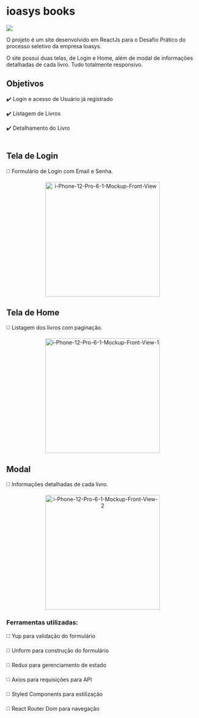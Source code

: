 # ioasys books

<img src="https://img.shields.io/badge/React-20232A?style=for-the-badge&logo=react&logoColor=61DAFB"/>

O projeto é um site desenvolvido em ReactJs para o Desafio Prático do processo seletivo da empresa Ioasys.

O site possui duas telas, de Login e Home, além de modal de informações detalhadas de cada livro. Tudo totalmente responsivo.

## Objetivos

:heavy_check_mark: Login e acesso de Usuário já registrado

:heavy_check_mark: Listagem de Livros

:heavy_check_mark: Detalhamento do Livro<br><br>

## Tela de Login

:white_medium_square: Formulário de Login com Email e Senha.

<p align="center">
  <img width="300" src="https://i.ibb.co/PtGsyj8/i-Phone-12-Pro-6-1-Mockup-Front-View.png" alt="i-Phone-12-Pro-6-1-Mockup-Front-View" border="0">
</p>


## Tela de Home

:white_medium_square: Listagem dos livros com paginação.

<p align="center">
<img width="300" src="https://i.ibb.co/4sFLVg9/i-Phone-12-Pro-6-1-Mockup-Front-View-1.png" alt="i-Phone-12-Pro-6-1-Mockup-Front-View-1" border="0">
</p>

## Modal

:white_medium_square: Informações detalhadas de cada livro.

<p align="center">
<img width="300" src="https://i.ibb.co/fX1qX6B/i-Phone-12-Pro-6-1-Mockup-Front-View-2.png" alt="i-Phone-12-Pro-6-1-Mockup-Front-View-2" border="0">
</p>

### Ferramentas utilizadas: 

:white_medium_square: Yup para validação do formulário

:white_medium_square: Unform para construção do formulário

:white_medium_square: Redux para gerenciamento de estado

:white_medium_square: Axios para requisições para API

:white_medium_square: Styled Components para estilização

:white_medium_square: React Router Dom para navegação


